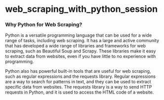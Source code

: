 # web_scraping_with_python_session
### Why Python for Web Scraping?

Python is a versatile programming language that can be used for a wide range of tasks, including web scraping. It has a large and active community that has developed a wide range of libraries and frameworks for web scraping, such as Beautiful Soup and Scrapy. These libraries make it easy to extract data from websites, even if you have little to no experience with programming.

Python also has powerful built-in tools that are useful for web scraping, such as regular expressions and the requests library. Regular expressions are a way to search for patterns in text, and they can be used to extract specific data from websites. The requests library is a way to send HTTP requests in Python, and it is used to access the HTML code of a website.
